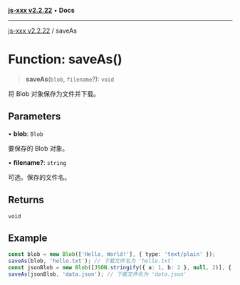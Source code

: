 [**js-xxx v2.2.22**](../README.md) • **Docs**

***

[js-xxx v2.2.22](../README.md) / saveAs

# Function: saveAs()

> **saveAs**(`blob`, `filename`?): `void`

将 Blob 对象保存为文件并下载。

## Parameters

• **blob**: `Blob`

要保存的 Blob 对象。

• **filename?**: `string`

可选。保存的文件名。

## Returns

`void`

## Example

```ts
const blob = new Blob(['Hello, World!'], { type: 'text/plain' });
saveAs(blob, 'hello.txt'); // 下载文件名为 'hello.txt'
const jsonBlob = new Blob([JSON.stringify({ a: 1, b: 2 }, null, 2)], { type: 'application/json' });
saveAs(jsonBlob, 'data.json'); // 下载文件名为 'data.json'
```
